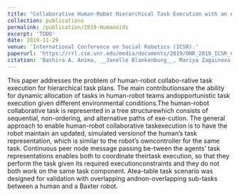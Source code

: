 ```yaml
---
title: "Collaborative Human-Robot Hierarchical Task Execution with an Activation Spreading Architecture"
collection: publications
permalink: /publication/2019-Humanoids
excerpt: 'TODO'
date: 2019-11-29
venue: 'International Conference on Social Robotics (ICSR).'
paperurl: 'https://rrl.cse.unr.edu/media/documents/2019/ONR_2019_ICSR_Collaborative_Human_Robot_Task.pdf'
citation: 'Bashira A. Anima, __Janelle Blankenburg__, Mariya Zagainova, Seyed (Pourya) Hoseini, Muhammed Tawfiq Chowdhury, David Feil-Seifer, Monica Nicolescu, and Mircea Nicolescu. "Collaborative Human-Robot Hierarchical Task Execution with an Activation Spreading Architecture." To Appear in International Conference on Social Robotics, Madrid, Spain, Nov 2019.'
---
```

This paper addresses the problem of human-robot collabo-rative task execution for hierarchical task plans. The main contributionsare the ability for dynamic allocation of tasks in human-robot teams andopportunistic  task  execution  given  different  environmental  conditions.The  human-robot  collaborative  task  is  represented  in  a  tree  structurewhich consists of sequential, non-ordering, and alternative paths of exe-cution. The general approach to enable human-robot collaborative taskexecution is to have the robot maintain an updated, simulated versionof the human’s task representation, which is similar to the robot’s owncontroller for the same task. Continuous peer node message passing be-tween the agents’ task representations enables both to coordinate theirtask execution, so that they perform the task given its required executionconstraints and they do not both work on the same task component. Atea-table task scenario was designed for validation with overlapping andnon-overlapping sub-tasks between a human and a Baxter robot.